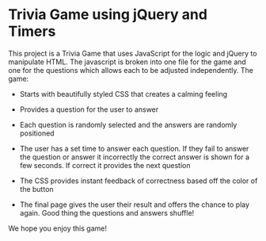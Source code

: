 # Trivia Game using jQuery and Timers

This project is a Trivia Game that uses JavaScript for the logic and jQuery to manipulate HTML. The javascript is broken into one file for the game and one for the questions which allows each to be adjusted independently. The game:

* Starts with beautifully styled CSS that creates a calming feeling 

* Provides a question for the user to answer

* Each question is randomly selected and the answers are randomly positioned

* The user has a set time to answer each question. If they fail to answer the question or answer it incorrectly the correct answer is shown for a few seconds. If correct it provides the next question

* The CSS provides instant feedback of correctness based off the color of the button

* The final page gives the user their result and offers the chance to play again. Good thing the questions and answers shuffle!

We hope you enjoy this game!
